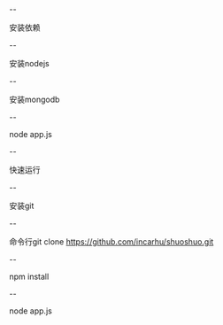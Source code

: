 -- <p>安装依赖</p>
-- <p>安装nodejs</p>
-- <p>安装mongodb</p>
-- <p>node app.js</p>

-- <p>快速运行</p>
-- <p>安装git</p>
-- <p>命令行git clone https://github.com/incarhu/shuoshuo.git</p>
-- <p>npm install</p>
-- <p>node app.js</p>
